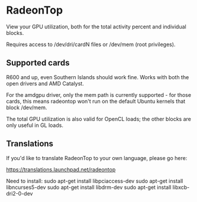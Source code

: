 RadeonTop
=========

View your GPU utilization, both for the total activity percent and individual blocks.

Requires access to /dev/dri/cardN files or /dev/mem (root privileges).

Supported cards
---------------

R600 and up, even Southern Islands should work fine.
Works with both the open drivers and AMD Catalyst.

For the amdgpu driver, only the mem path is currently supported -
for those cards, this means radeontop won't run on the default Ubuntu
kernels that block /dev/mem.

The total GPU utilization is also valid for OpenCL loads; the other blocks
are only useful in GL loads.

Translations
------------

If you'd like to translate RadeonTop to your own language, please go here:

https://translations.launchpad.net/radeontop

Need to install:
sudo apt-get install libpciaccess-dev
sudo apt-get install libncurses5-dev
sudo apt-get install libdrm-dev
sudo apt-get install libxcb-dri2-0-dev
